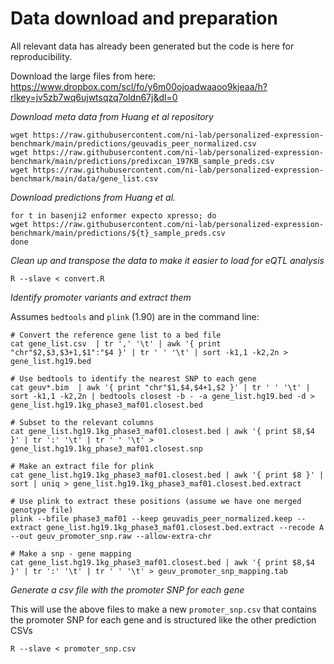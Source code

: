 # Data download and preparation

All relevant data has already been generated but the code is here for reproducibility. 

Download the large files from here: https://www.dropbox.com/scl/fo/y6m00ojoadwaaoo9kjeaa/h?rlkey=jv5zb7wq6ujwtsqzq7oldn67j&dl=0

*Download meta data from Huang et al repository*

```
wget https://raw.githubusercontent.com/ni-lab/personalized-expression-benchmark/main/predictions/geuvadis_peer_normalized.csv
wget https://raw.githubusercontent.com/ni-lab/personalized-expression-benchmark/main/predictions/predixcan_197KB_sample_preds.csv
wget https://raw.githubusercontent.com/ni-lab/personalized-expression-benchmark/main/data/gene_list.csv
```

*Download predictions from Huang et al.*

```
for t in basenji2 enformer expecto xpresso; do
wget https://raw.githubusercontent.com/ni-lab/personalized-expression-benchmark/main/predictions/${t}_sample_preds.csv
done
```

*Clean up and transpose the data to make it easier to load for eQTL analysis*

```
R --slave < convert.R
```

*Identify promoter variants and extract them*

Assumes `bedtools` and `plink` (1.90) are in the command line:

```
# Convert the reference gene list to a bed file
cat gene_list.csv  | tr ',' '\t' | awk '{ print "chr"$2,$3,$3+1,$1":"$4 }' | tr ' ' '\t' | sort -k1,1 -k2,2n > gene_list.hg19.bed

# Use bedtools to identify the nearest SNP to each gene
cat geuv*.bim  | awk '{ print "chr"$1,$4,$4+1,$2 }' | tr ' ' '\t' | sort -k1,1 -k2,2n | bedtools closest -b - -a gene_list.hg19.bed -d > gene_list.hg19.1kg_phase3_maf01.closest.bed

# Subset to the relevant columns
cat gene_list.hg19.1kg_phase3_maf01.closest.bed | awk '{ print $8,$4 }' | tr ':' '\t' | tr ' ' '\t' > gene_list.hg19.1kg_phase3_maf01.closest.snp

# Make an extract file for plink
cat gene_list.hg19.1kg_phase3_maf01.closest.bed | awk '{ print $8 }' | sort | uniq > gene_list.hg19.1kg_phase3_maf01.closest.bed.extract

# Use plink to extract these positions (assume we have one merged genotype file)
plink --bfile phase3_maf01 --keep geuvadis_peer_normalized.keep --extract gene_list.hg19.1kg_phase3_maf01.closest.bed.extract --recode A --out geuv_promoter_snp.raw --allow-extra-chr

# Make a snp - gene mapping
cat gene_list.hg19.1kg_phase3_maf01.closest.bed | awk '{ print $8,$4 }' | tr ':' '\t' | tr ' ' '\t' > geuv_promoter_snp_mapping.tab
```

*Generate a csv file with the promoter SNP for each gene*

This will use the above files to make a new `promoter_snp.csv` that contains the promoter SNP for each gene and is structured like the other prediction CSVs
 
```
R --slave < promoter_snp.csv
```
